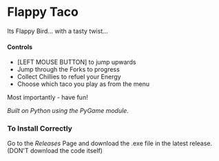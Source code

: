 # Flappy Taco

Its Flappy Bird... with a tasty twist...

#### Controls
- [LEFT MOUSE BUTTON] to jump upwards
- Jump through the Forks to progress
- Collect Chillies to refuel your Energy
- Choose which taco you play as from the menu

Most importantly - have fun!

_Built on Python using the PyGame module._

### To Install Correctly
Go to the _Releases_ Page and download the .exe file in the latest release.
(DON'T download the code itself)
